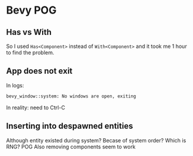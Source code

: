# Bevy POG

## Has vs With

So I used `Has<Component>` instead of `With<Component>` and it took me 1 hour to find the problem.

## App does not exit

In logs:

```txt
bevy_window::system: No windows are open, exiting
```

In reality: need to Ctrl-C


## Inserting into despawned entities

Although entity existed during system? Becase of system order? Which is RNG? POG
Also removing components seem to work

